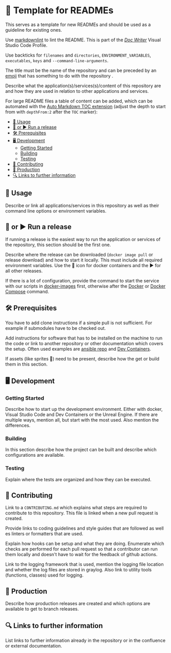 # :blue_book: Template for READMEs

This serves as a template for new READMEs and should be used as a guideline for existing ones.

Use [markdownlint](https://marketplace.visualstudio.com/items?itemName=DavidAnson.vscode-markdownlint) to lint the README. This is part of the [*Doc Writer*](https://code.visualstudio.com/docs/editor/profiles#_doc-writer-profile-template) Visual Studio Code Profile.

Use backticks for `filenames` and `directories`, `ENVIRONMENT_VARIABLES`, `executables`, `keys` and `--command-line-arguments`.

The title must be the name of the repository and can be preceded by an [emoji](https://github.com/ikatyang/emoji-cheat-sheet/blob/master/README.md) that has something to do with the repository .

Describe what the application(s)/services(s)/content of this repository are and how they are used in relation to other applications and services.

For large README files a table of content can be added, which can be automated with the [Auto Markdown TOC extension](https://marketplace.visualstudio.com/items?itemName=huntertran.auto-markdown-toc) (adjust the depth to start from with `depthFrom:2` after the `TOC` marker):

<!-- TOC depthfrom:2 -->

- [:blue_book: Usage](#blue_book-usage)
- [:whale: or :arrow_forward: Run a release](#whale-or-arrow_forward-run-a-release)
- [:hammer_and_wrench: Prerequisites](#hammer_and_wrench-prerequisites)
- [:desktop_computer: Development](#desktop_computer-development)
    - [Getting Started](#getting-started)
    - [Building](#building)
    - [Testing](#testing)
- [:handshake: Contributing](#handshake-contributing)
- [:rocket: Production](#rocket-production)
- [:mag: Links to further information](#mag-links-to-further-information)

<!-- /TOC -->

## :blue_book: Usage

Describe or link all applications/services in this repository as well as their command line options or environment variables.

## :whale: or :arrow_forward: Run a release

If running a release is the easiest way to run the application or services of the repository, this section should be the first one.

Describe where the release can be downloaded (`docker image pull` or release download) and how to start it locally. This must include all required environment variables. Use the :whale: icon for docker containers and the :arrow_forward: for all other releases.

If there is a lot of configuration, provide the command to start the service with our scripts in [docker-images](https://github.com/skillslab/docker-images) first, otherwise after the [Docker](https://www.docker.com/) or [Docker Compose](https://docs.docker.com/compose/) command.

## :hammer_and_wrench: Prerequisites

You have to add clone instructions if a simple pull is not sufficient. For example if submodules have to be checked out.

Add instructions for software that has to be installed on the machine to run the code or link to another repository or other documentation which covers the setup. Often used examples are [ansible repo](https://github.com/skillslab/ansible) and [Dev Containers](https://code.visualstudio.com/docs/devcontainers/containers).

If assets (like sprites :art:) need to be present, describe how the get or build them in this section.

## :desktop_computer: Development

### Getting Started

Describe how to start up the development environment. Either with docker, Visual Studio Code and Dev Containers or the Unreal Engine. If there are multiple ways, mention all, but start with the most used. Also mention the differences.

### Building

In this section describe how the project can be built and describe which configurations are available.

### Testing

Explain where the tests are organized and how they can be executed.

## :handshake: Contributing

Link to a `CONTRIBUTING.md` which explains what steps are required to contribute to this repository. This file is linked when a new pull request is created.

Provide links to coding guidelines and style guides that are followed as well es linters or formatters that are used.

Explain how hooks can be setup and what they are doing. Enumerate which checks are performed for each pull request so that a contributor can run them locally and doesn't have to wait for the feedback of github actions.

Link to the logging framework that is used, mention the logging file location and whether the log files are stored in graylog. Also link to utility tools (functions, classes) used for logging.

## :rocket: Production

Describe how production releases are created and which options are available to get to branch releases.

## :mag: Links to further information

List links to further information already in the repository or in the confluence or external documentation.
